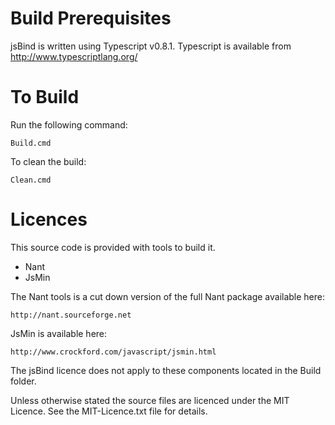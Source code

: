  Build Prerequisites
=====================

jsBind is written using Typescript v0.8.1.  Typescript is available from http://www.typescriptlang.org/


 To Build
==========

Run the following command:

	Build.cmd

To clean the build:

	Clean.cmd


 Licences
==========

This source code is provided with tools to build it.

* Nant
* JsMin

The Nant tools is a cut down version of the full Nant package available here:

	http://nant.sourceforge.net

JsMin is available here:

	http://www.crockford.com/javascript/jsmin.html

The jsBind licence does not apply to these components located in the Build folder.

Unless otherwise stated the source files are licenced under the MIT Licence.  See
the MIT-Licence.txt file for details.